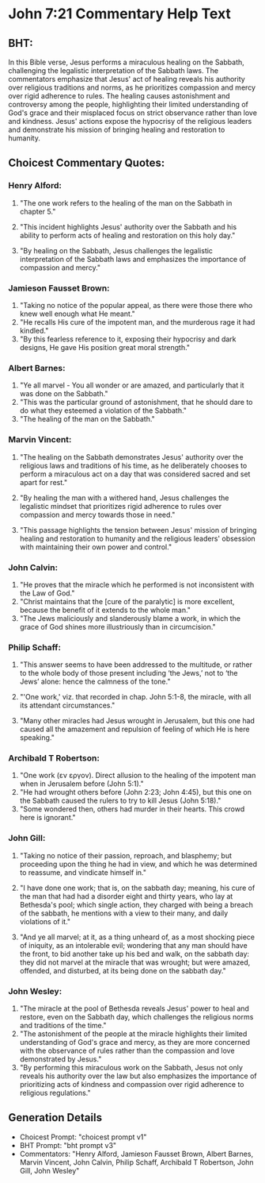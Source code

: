 # John 7:21 Commentary Help Text

## BHT:
In this Bible verse, Jesus performs a miraculous healing on the Sabbath, challenging the legalistic interpretation of the Sabbath laws. The commentators emphasize that Jesus' act of healing reveals his authority over religious traditions and norms, as he prioritizes compassion and mercy over rigid adherence to rules. The healing causes astonishment and controversy among the people, highlighting their limited understanding of God's grace and their misplaced focus on strict observance rather than love and kindness. Jesus' actions expose the hypocrisy of the religious leaders and demonstrate his mission of bringing healing and restoration to humanity.

## Choicest Commentary Quotes:
### Henry Alford:
1. "The one work refers to the healing of the man on the Sabbath in chapter 5." 

2. "This incident highlights Jesus' authority over the Sabbath and his ability to perform acts of healing and restoration on this holy day." 

3. "By healing on the Sabbath, Jesus challenges the legalistic interpretation of the Sabbath laws and emphasizes the importance of compassion and mercy."

### Jamieson Fausset Brown:
1. "Taking no notice of the popular appeal, as there were those there who knew well enough what He meant."
2. "He recalls His cure of the impotent man, and the murderous rage it had kindled."
3. "By this fearless reference to it, exposing their hypocrisy and dark designs, He gave His position great moral strength."

### Albert Barnes:
1. "Ye all marvel - You all wonder or are amazed, and particularly that it was done on the Sabbath."
2. "This was the particular ground of astonishment, that he should dare to do what they esteemed a violation of the Sabbath."
3. "The healing of the man on the Sabbath."

### Marvin Vincent:
1. "The healing on the Sabbath demonstrates Jesus' authority over the religious laws and traditions of his time, as he deliberately chooses to perform a miraculous act on a day that was considered sacred and set apart for rest." 

2. "By healing the man with a withered hand, Jesus challenges the legalistic mindset that prioritizes rigid adherence to rules over compassion and mercy towards those in need." 

3. "This passage highlights the tension between Jesus' mission of bringing healing and restoration to humanity and the religious leaders' obsession with maintaining their own power and control."

### John Calvin:
1. "He proves that the miracle which he performed is not inconsistent with the Law of God."
2. "Christ maintains that the [cure of the paralytic] is more excellent, because the benefit of it extends to the whole man."
3. "The Jews maliciously and slanderously blame a work, in which the grace of God shines more illustriously than in circumcision."

### Philip Schaff:
1. "This answer seems to have been addressed to the multitude, or rather to the whole body of those present including ‘the Jews,’ not to ‘the Jews’ alone: hence the calmness of the tone." 

2. "'One work,' viz. that recorded in chap. John 5:1-8, the miracle, with all its attendant circumstances." 

3. "Many other miracles had Jesus wrought in Jerusalem, but this one had caused all the amazement and repulsion of feeling of which He is here speaking."

### Archibald T Robertson:
1. "One work (εν εργον). Direct allusion to the healing of the impotent man when in Jerusalem before (John 5:1)."
2. "He had wrought others before (John 2:23; John 4:45), but this one on the Sabbath caused the rulers to try to kill Jesus (John 5:18)."
3. "Some wondered then, others had murder in their hearts. This crowd here is ignorant."

### John Gill:
1. "Taking no notice of their passion, reproach, and blasphemy; but proceeding upon the thing he had in view, and which he was determined to reassume, and vindicate himself in." 

2. "I have done one work; that is, on the sabbath day; meaning, his cure of the man that had had a disorder eight and thirty years, who lay at Bethesda's pool; which single action, they charged with being a breach of the sabbath, he mentions with a view to their many, and daily violations of it."

3. "And ye all marvel; at it, as a thing unheard of, as a most shocking piece of iniquity, as an intolerable evil; wondering that any man should have the front, to bid another take up his bed and walk, on the sabbath day: they did not marvel at the miracle that was wrought; but were amazed, offended, and disturbed, at its being done on the sabbath day."

### John Wesley:
1. "The miracle at the pool of Bethesda reveals Jesus' power to heal and restore, even on the Sabbath day, which challenges the religious norms and traditions of the time."
2. "The astonishment of the people at the miracle highlights their limited understanding of God's grace and mercy, as they are more concerned with the observance of rules rather than the compassion and love demonstrated by Jesus."
3. "By performing this miraculous work on the Sabbath, Jesus not only reveals his authority over the law but also emphasizes the importance of prioritizing acts of kindness and compassion over rigid adherence to religious regulations."


## Generation Details
- Choicest Prompt: "choicest prompt v1"
- BHT Prompt: "bht prompt v3"
- Commentators: "Henry Alford, Jamieson Fausset Brown, Albert Barnes, Marvin Vincent, John Calvin, Philip Schaff, Archibald T Robertson, John Gill, John Wesley"
